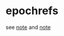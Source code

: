 # epochrefs

see <a href="bytime/6-b/9/6/a/w/a/7/org/w3/1998/10/WD-rdf-syntax-19981008/README.md">note</a> and <a href="bytime/6-b/a/x/9/∅/∅/∅/org/w3/TR/2002/WD-rdf-mt-20020214/README.md">note</a>
